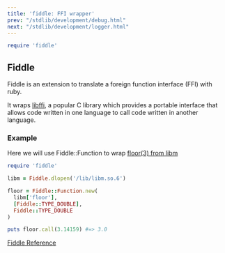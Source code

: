 ```yaml
---
title: 'fiddle: FFI wrapper'
prev: "/stdlib/development/debug.html"
next: "/stdlib/development/logger.html"
---
```



```ruby
require 'fiddle'
```

## Fiddle[](#fiddle)

Fiddle is an extension to translate a foreign function interface (FFI)
with ruby.

It wraps <a href='http://sourceware.org/libffi/' class='remote'
target='_blank'>libffi</a>, a popular C library which provides a
portable interface that allows code written in one language to call code
written in another language.

### Example[](#example)

Here we will use Fiddle::Function to wrap <a
href='http://linux.die.net/man/3/floor' class='remote'
target='_blank'>floor(3) from libm</a>


```ruby
require 'fiddle'

libm = Fiddle.dlopen('/lib/libm.so.6')

floor = Fiddle::Function.new(
  libm['floor'],
  [Fiddle::TYPE_DOUBLE],
  Fiddle::TYPE_DOUBLE
)

puts floor.call(3.14159) #=> 3.0
```

<a
href='https://ruby-doc.org/stdlib-2.7.0/libdoc/fiddle/rdoc/Fiddle.html'
class='ruby-doc remote' target='_blank'>Fiddle Reference</a>

